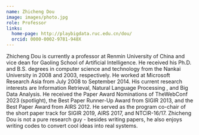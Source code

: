 ```yaml
---
name: Zhicheng Dou
image: images/photo.jpg
role: Professor
links:
  home-page: http://playbigdata.ruc.edu.cn/dou/
  orcid: 0000-0002-9781-948X
---
```


Zhicheng Dou is currently a professor at Renmin University of China and vice dean for Gaoling School of Artificial Intelligence. He received his Ph.D. and B.S. degrees in computer science and technology from the Nankai University in 2008 and 2003, respectively. He worked at Microsoft Research Asia from July 2008 to September 2014. His current research interests are Information Retrieval, Natural Language Processing , and Big Data Analysis. He received the Paper Award Nominations of TheWebConf 2023 (spotlight), the Best Paper Runner-Up Award from SIGIR 2013, and the Best Paper Award from AIRS 2012. He served as the program co-chair of the short paper track for SIGIR 2019, AIRS 2017, and NTCIR-16/17. Zhicheng Dou is not a pure research guy - besides writing papers, he also enjoys writing codes to convert cool ideas into real systems.
